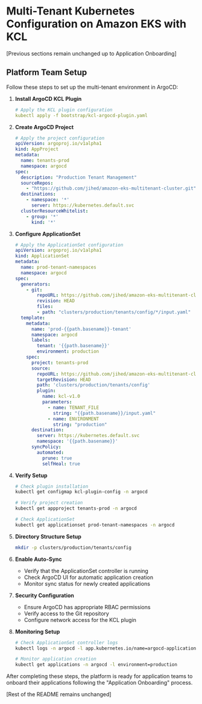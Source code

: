 # Multi-Tenant Kubernetes Configuration on Amazon EKS with KCL

[Previous sections remain unchanged up to Application Onboarding]

## Platform Team Setup

Follow these steps to set up the multi-tenant environment in ArgoCD:

1. **Install ArgoCD KCL Plugin**
   ```yaml
   # Apply the KCL plugin configuration
   kubectl apply -f bootstrap/kcl-argocd-plugin.yaml
   ```

2. **Create ArgoCD Project**
   ```yaml
   # Apply the project configuration
   apiVersion: argoproj.io/v1alpha1
   kind: AppProject
   metadata:
     name: tenants-prod
     namespace: argocd
   spec:
     description: "Production Tenant Management"
     sourceRepos:
       - "https://github.com/jihed/amazon-eks-multitenant-cluster.git"
     destinations:
       - namespace: '*'
         server: https://kubernetes.default.svc
     clusterResourceWhitelist:
       - group: '*'
         kind: '*'
   ```

3. **Configure ApplicationSet**
   ```yaml
   # Apply the ApplicationSet configuration
   apiVersion: argoproj.io/v1alpha1
   kind: ApplicationSet
   metadata:
     name: prod-tenant-namespaces
     namespace: argocd
   spec:
     generators:
       - git:
           repoURL: https://github.com/jihed/amazon-eks-multitenant-cluster.git
           revision: HEAD
           files:
           - path: "clusters/production/tenants/config/*/input.yaml"
     template:
       metadata:
         name: 'prod-{{path.basename}}-tenant'
         namespace: argocd
         labels:
           tenant: '{{path.basename}}'
           environment: production
       spec:
         project: tenants-prod
         source:
           repoURL: https://github.com/jihed/amazon-eks-multitenant-cluster.git
           targetRevision: HEAD
           path: 'clusters/production/tenants/config'
           plugin:
             name: kcl-v1.0
             parameters:
               - name: TENANT_FILE
                 string: "{{path.basename}}/input.yaml"
               - name: ENVIRONMENT
                 string: "production"
         destination:
           server: https://kubernetes.default.svc
           namespace: '{{path.basename}}'
         syncPolicy:
           automated:
             prune: true
             selfHeal: true
   ```

4. **Verify Setup**
   ```bash
   # Check plugin installation
   kubectl get configmap kcl-plugin-config -n argocd

   # Verify project creation
   kubectl get appproject tenants-prod -n argocd

   # Check ApplicationSet
   kubectl get applicationset prod-tenant-namespaces -n argocd
   ```

5. **Directory Structure Setup**
   ```bash
   mkdir -p clusters/production/tenants/config
   ```

6. **Enable Auto-Sync**
   - Verify that the ApplicationSet controller is running
   - Check ArgoCD UI for automatic application creation
   - Monitor sync status for newly created applications

7. **Security Configuration**
   - Ensure ArgoCD has appropriate RBAC permissions
   - Verify access to the Git repository
   - Configure network access for the KCL plugin

8. **Monitoring Setup**
   ```bash
   # Check ApplicationSet controller logs
   kubectl logs -n argocd -l app.kubernetes.io/name=argocd-applicationset-controller

   # Monitor application creation
   kubectl get applications -n argocd -l environment=production
   ```

After completing these steps, the platform is ready for application teams to onboard their applications following the "Application Onboarding" process.

[Rest of the README remains unchanged]